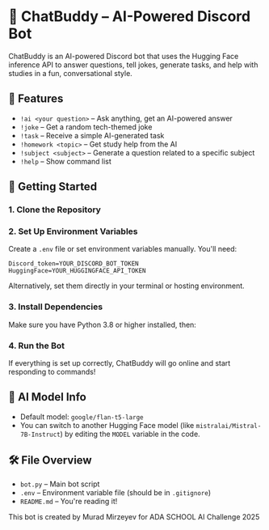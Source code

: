 
# 🤖 ChatBuddy – AI-Powered Discord Bot

ChatBuddy is an AI-powered Discord bot that uses the Hugging Face inference API to answer questions, tell jokes, generate tasks, and help with studies in a fun, conversational style.

## 🌟 Features

- `!ai <your question>` – Ask anything, get an AI-powered answer
- `!joke` – Get a random tech-themed joke
- `!task` – Receive a simple AI-generated task
- `!homework <topic>` – Get study help from the AI
- `!subject <subject>` – Generate a question related to a specific subject
- `!help` – Show command list

## 🚀 Getting Started

### 1. Clone the Repository


### 2. Set Up Environment Variables

Create a `.env` file or set environment variables manually. You'll need:

```
Discord_token=YOUR_DISCORD_BOT_TOKEN
HuggingFace=YOUR_HUGGINGFACE_API_TOKEN
```

Alternatively, set them directly in your terminal or hosting environment.

### 3. Install Dependencies

Make sure you have Python 3.8 or higher installed, then:

### 4. Run the Bot

If everything is set up correctly, ChatBuddy will go online and start responding to commands!


## 🧠 AI Model Info

- Default model: `google/flan-t5-large`
- You can switch to another Hugging Face model (like `mistralai/Mistral-7B-Instruct`) by editing the `MODEL` variable in the code.


## 🛠️ File Overview

- `bot.py` – Main bot script
- `.env` – Environment variable file (should be in `.gitignore`)
- `README.md` – You're reading it!



This bot is created by Murad Mirzeyev for ADA SCHOOL AI Challenge 2025

